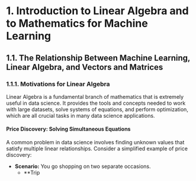 # 1. Introduction to Linear Algebra and to Mathematics for Machine Learning

## 1.1. The Relationship Between Machine Learning, Linear Algebra, and Vectors and Matrices

### 1.1.1. Motivations for Linear Algebra

Linear Algebra is a fundamental branch of mathematics that is extremely useful in data science. It provides the tools and concepts needed to work with large datasets, solve systems of equations, and perform optimization, which are all crucial tasks in many data science applications.

#### Price Discovery: Solving Simultaneous Equations
A common problem in data science involves finding unknown values that satisfy multiple linear relationships. Consider a simplified example of price discovery:
* **Scenario:** You go shopping on two separate occasions.
    * **Trip